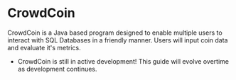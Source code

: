 # CrowdCoin
CrowdCoin is a Java based program designed to enable multiple users to interact with SQL Databases in a friendly manner. Users will input coin data and evaluate it's metrics.
- CrowdCoin is still in active development! This guide will evolve overtime as development continues.
